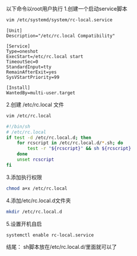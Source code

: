 以下命令以root用户执行
1.创建一个启动service脚本

```sh
vim /etc/systemd/system/rc-local.service
```

```
[Unit]
Description="/etc/rc.local Compatibility" 

[Service]
Type=oneshot
ExecStart=/etc/rc.local start
TimeoutSec=0
StandardInput=tty
RemainAfterExit=yes
SysVStartPriority=99

[Install]
WantedBy=multi-user.target
```

2.创建 /etc/rc.local 文件

```sh
vim /etc/rc.local
```

```sh
#!/bin/sh
# /etc/rc.local
if test -d /etc/rc.local.d; then
    for rcscript in /etc/rc.local.d/*.sh; do
        test -r "${rcscript}" && sh ${rcscript}
    done
    unset rcscript
fi
```

3.添加执行权限

```sh
chmod a+x /etc/rc.local
```

4.添加/etc/rc.local.d文件夹

```sh
mkdir /etc/rc.local.d
```

5.设置开机自启

```sh
systemctl enable rc-local.service
```

结尾：
sh脚本放在/etc/rc.local.d/里面就可以了
